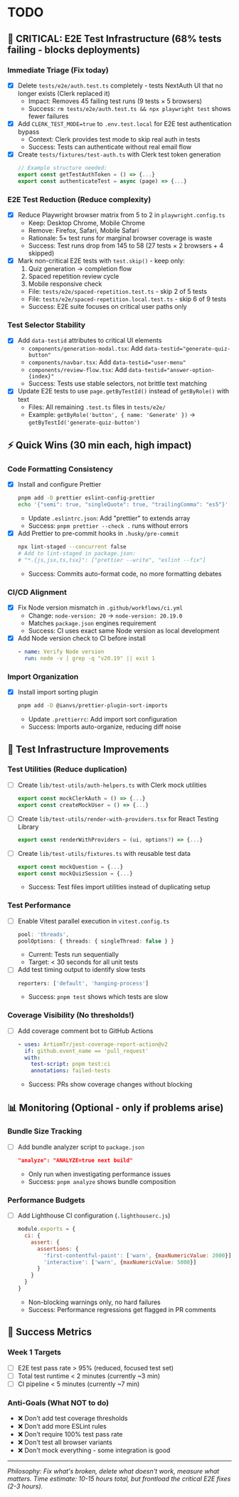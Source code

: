 # TODO

## 🔴 CRITICAL: E2E Test Infrastructure (68% tests failing - blocks deployments)

### Immediate Triage (Fix today)
- [x] Delete `tests/e2e/auth.test.ts` completely - tests NextAuth UI that no longer exists (Clerk replaced it)
  - Impact: Removes 45 failing test runs (9 tests × 5 browsers)
  - Success: `rm tests/e2e/auth.test.ts && npx playwright test` shows fewer failures
- [x] Add `CLERK_TEST_MODE=true` to `.env.test.local` for E2E test authentication bypass
  - Context: Clerk provides test mode to skip real auth in tests
  - Success: Tests can authenticate without real email flow
- [x] Create `tests/fixtures/test-auth.ts` with Clerk test token generation
  ```typescript
  // Example structure needed:
  export const getTestAuthToken = () => {...}
  export const authenticateTest = async (page) => {...}
  ```

### E2E Test Reduction (Reduce complexity)
- [x] Reduce Playwright browser matrix from 5 to 2 in `playwright.config.ts`
  - Keep: Desktop Chrome, Mobile Chrome
  - Remove: Firefox, Safari, Mobile Safari
  - Rationale: 5× test runs for marginal browser coverage is waste
  - Success: Test runs drop from 145 to 58 (27 tests × 2 browsers + 4 skipped)
- [x] Mark non-critical E2E tests with `test.skip()` - keep only:
  1. Quiz generation → completion flow
  2. Spaced repetition review cycle
  3. Mobile responsive check
  - File: `tests/e2e/spaced-repetition.test.ts` - skip 2 of 5 tests
  - File: `tests/e2e/spaced-repetition.local.test.ts` - skip 6 of 9 tests
  - Success: E2E suite focuses on critical user paths only

### Test Selector Stability
- [x] Add `data-testid` attributes to critical UI elements
  - `components/generation-modal.tsx`: Add `data-testid="generate-quiz-button"`
  - `components/navbar.tsx`: Add `data-testid="user-menu"`
  - `components/review-flow.tsx`: Add `data-testid="answer-option-{index}"`
  - Success: Tests use stable selectors, not brittle text matching
- [x] Update E2E tests to use `page.getByTestId()` instead of `getByRole()` with text
  - Files: All remaining `.test.ts` files in `tests/e2e/`
  - Example: `getByRole('button', { name: 'Generate' })` → `getByTestId('generate-quiz-button')`

## ⚡ Quick Wins (30 min each, high impact)

### Code Formatting Consistency
- [x] Install and configure Prettier
  ```bash
  pnpm add -D prettier eslint-config-prettier
  echo '{"semi": true, "singleQuote": true, "trailingComma": "es5"}' > .prettierrc
  ```
  - Update `.eslintrc.json`: Add "prettier" to extends array
  - Success: `pnpm prettier --check .` runs without errors
- [x] Add Prettier to pre-commit hooks in `.husky/pre-commit`
  ```bash
  npx lint-staged --concurrent false
  # Add to lint-staged in package.json:
  # "*.{js,jsx,ts,tsx}": ["prettier --write", "eslint --fix"]
  ```
  - Success: Commits auto-format code, no more formatting debates

### CI/CD Alignment
- [x] Fix Node version mismatch in `.github/workflows/ci.yml`
  - Change: `node-version: 20` → `node-version: 20.19.0`
  - Matches `package.json` engines requirement
  - Success: CI uses exact same Node version as local development
- [x] Add Node version check to CI before install
  ```yaml
  - name: Verify Node version
    run: node -v | grep -q "v20.19" || exit 1
  ```

### Import Organization
- [x] Install import sorting plugin
  ```bash
  pnpm add -D @ianvs/prettier-plugin-sort-imports
  ```
  - Update `.prettierrc`: Add import sort configuration
  - Success: Imports auto-organize, reducing diff noise

## 🚀 Test Infrastructure Improvements

### Test Utilities (Reduce duplication)
- [ ] Create `lib/test-utils/auth-helpers.ts` with Clerk mock utilities
  ```typescript
  export const mockClerkAuth = () => {...}
  export const createMockUser = () => {...}
  ```
- [ ] Create `lib/test-utils/render-with-providers.tsx` for React Testing Library
  ```typescript
  export const renderWithProviders = (ui, options?) => {...}
  ```
- [ ] Create `lib/test-utils/fixtures.ts` with reusable test data
  ```typescript
  export const mockQuestion = {...}
  export const mockQuizSession = {...}
  ```
  - Success: Test files import utilities instead of duplicating setup

### Test Performance
- [ ] Enable Vitest parallel execution in `vitest.config.ts`
  ```typescript
  pool: 'threads',
  poolOptions: { threads: { singleThread: false } }
  ```
  - Current: Tests run sequentially
  - Target: < 30 seconds for all unit tests
- [ ] Add test timing output to identify slow tests
  ```typescript
  reporters: ['default', 'hanging-process']
  ```
  - Success: `pnpm test` shows which tests are slow

### Coverage Visibility (No thresholds!)
- [ ] Add coverage comment bot to GitHub Actions
  ```yaml
  - uses: ArtiomTr/jest-coverage-report-action@v2
    if: github.event_name == 'pull_request'
    with:
      test-script: pnpm test:ci
      annotations: failed-tests
  ```
  - Success: PRs show coverage changes without blocking

## 📊 Monitoring (Optional - only if problems arise)

### Bundle Size Tracking
- [ ] Add bundle analyzer script to `package.json`
  ```json
  "analyze": "ANALYZE=true next build"
  ```
  - Only run when investigating performance issues
  - Success: `pnpm analyze` shows bundle composition

### Performance Budgets
- [ ] Add Lighthouse CI configuration (`.lighthouserc.js`)
  ```javascript
  module.exports = {
    ci: {
      assert: {
        assertions: {
          'first-contentful-paint': ['warn', {maxNumericValue: 2000}],
          'interactive': ['warn', {maxNumericValue: 5000}]
        }
      }
    }
  }
  ```
  - Non-blocking warnings only, no hard failures
  - Success: Performance regressions get flagged in PR comments

## 🎯 Success Metrics

### Week 1 Targets
- [ ] E2E test pass rate > 95% (reduced, focused test set)
- [ ] Total test runtime < 2 minutes (currently ~3 min)
- [ ] CI pipeline < 5 minutes (currently ~7 min)

### Anti-Goals (What NOT to do)
- ❌ Don't add test coverage thresholds
- ❌ Don't add more ESLint rules
- ❌ Don't require 100% test pass rate
- ❌ Don't test all browser variants
- ❌ Don't mock everything - some integration is good

---

*Philosophy: Fix what's broken, delete what doesn't work, measure what matters.*
*Time estimate: 10-15 hours total, but frontload the critical E2E fixes (2-3 hours).*
